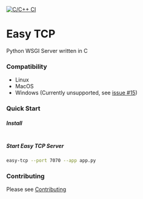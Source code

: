 [![C/C++ CI](https://github.com/joegasewicz/easy-tcp/actions/workflows/c-cpp.yml/badge.svg)](https://github.com/joegasewicz/easy-tcp/actions/workflows/c-cpp.yml)

# Easy TCP
Python WSGI Server written in C

### Compatibility
* Linux
* MacOS
* Windows (Currently unsupported, see [issue #15](https://github.com/joegasewicz/easy-tcp/issues/15))

### Quick Start


##### Install
```bash

```

##### Start Easy TCP Server
```bash
easy-tcp --port 7070 --app app.py
```

### Contributing
Please see [Contributing](CONTRIBUTING.md)
